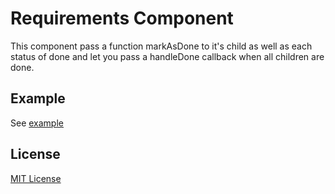 # Requirements Component

This component pass a function markAsDone to it's child as well as each status of done and let you pass a handleDone callback when all children are done.

## Example

See [example](examples/simple)

## License

[MIT License](LICENSE)
